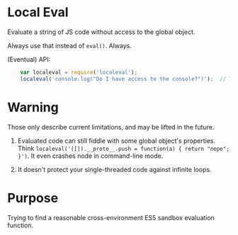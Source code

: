 # Local Eval

Evaluate a string of JS code without access to the global object.

Always use that instead of `eval()`. Always.

(Eventual) API:

```javascript
    var localeval = require('localeval');
    localeval('console.log("Do I have access to the console?")');  // Throws.
```

# Warning

Those only describe current limitations, and may be lifted in the future.

1. Evaluated code can still fiddle with some global object's properties.
   Think
   `localeval('([]).__proto__.push = function(a) { return "nope"; }')`.
   It even crashes node in command-line mode.

2. It doesn't protect your single-threaded code against infinite loops.

# Purpose

Trying to find a reasonable cross-environment ES5 sandbox evaluation function.
